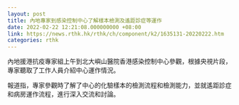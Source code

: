 ```yaml
---
layout: post
title: 內地專家到感染控制中心了解樣本檢測及遙距診症等運作
date: 2022-02-22 12:21:08.000000000 +08:00
link: https://news.rthk.hk/rthk/ch/component/k2/1635131-20220222.htm
categories: rthk
---
```


內地援港抗疫專家組上午到北大嶼山醫院香港感染控制中心參觀，根據央視片段，專家聽取了工作人員介紹中心運作情況。

報道指，專家參觀時了解了中心的化驗樣本的檢測流程和檢測能力，並就遙距診症和病房運作流程，進行深入交流和討論。
